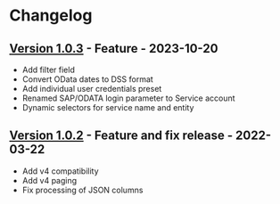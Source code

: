 # Changelog

## [Version 1.0.3](https://github.com/dataiku/dss-plugin-sap-odata/releases/tag/v1.0.3) - Feature - 2023-10-20

- Add filter field
- Convert OData dates to DSS format
- Add individual user credentials preset
- Renamed SAP/ODATA login parameter to Service account
- Dynamic selectors for service name and entity

## [Version 1.0.2](https://github.com/dataiku/dss-plugin-sap-odata/releases/tag/v1.0.2) - Feature and fix release - 2022-03-22

- Add v4 compatibility
- Add v4 paging
- Fix processing of JSON columns
